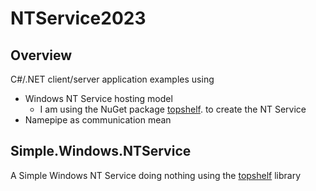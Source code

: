 # NTService2023

## Overview

C#/.NET client/server application examples using
- Windows NT Service hosting model
  * I am using the NuGet package [topshelf](https://topshelf.readthedocs.io/en/latest/index.html).
 to create the NT Service
- Namepipe as communication mean


## Simple.Windows.NTService
A Simple Windows NT Service doing nothing using the [topshelf](https://topshelf.readthedocs.io/en/latest/index.html) library
